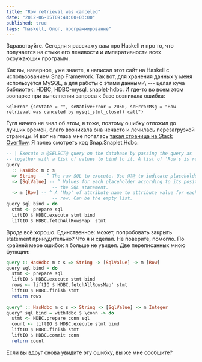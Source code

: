 ```yaml
---
title: "Row retrieval was canceled"
date: "2012-06-05T09:48:00+03:00"
published: true
tags: "haskell, блог, программирование"
---
```


Здравствуйте. Сегодня я расскажу вам про Haskell и про то, что получается на стыке его ленивости и императивности всех
окружающих программ.

Как вы, наверное, уже знаете, я написал этот сайт на Haskell с использованием Snap Framework. Так вот, для хранения
данных у меня используется MySQL, а для работы с этими данными\ --- целая куча библиотек: HDBC, HDBC-mysql,
snaplet-hdbc. И где-то во всем этом зоопарке при выполнении запроса к базе возникала ошибка:

~~~~~sourceCode
SqlError {seState = "", seNativeError = 2050, seErrorMsg = "Row retrieval was canceled by mysql_stmt_close() call"}
~~~~~

Гугл ничего не знал об этом, я тоже, поэтому ошибку отложил до лучших времен, благо возникала она нечасто и лечилась
перезагрузкой страницы. И вот на глаза мне попалась
[такая страница на Stack Overflow](http://stackoverflow.com/questions/8027948/hdbc-mysql-command-out-of-sync). Я полез
смотреть код Snap.Snaplet.Hdbc:

~~~~~haskell
-- | Execute a @SELECT@ query on the database by passing the query as 'String',
-- together with a list of values to bind to it. A list of 'Row's is returned.
query
  :: HasHdbc m c s
  => String -- ^ The raw SQL to execute. Use @?@ to indicate placeholders.
  -> [SqlValue] -- ^ Values for each placeholder according to its position in
                 -- the SQL statement.
  -> m [Row] -- ^ A 'Map' of attribute name to attribute value for each
                 -- row. Can be the empty list.
query sql bind = do
  stmt <- prepare sql
  liftIO $ HDBC.execute stmt bind
  liftIO $ HDBC.fetchAllRowsMap' stmt
~~~~~

Вроде всё хорошо. Единственное: может, попробовать закрыть statement принудительно? Что я и сделал. Не поверите,
помогло. По крайней мере ошибок я больше не увидел. Две переписанных мною функции:

~~~~~haskell
query :: HasHdbc m c s => String -> [SqlValue] -> m [Row]
query sql bind = do
  stmt <- prepare sql
  liftIO $ HDBC.execute stmt bind
  rows <- liftIO $ HDBC.fetchAllRowsMap' stmt
  liftIO $ HDBC.finish stmt
  return rows
  
query' :: HasHdbc m c s => String -> [SqlValue] -> m Integer
query' sql bind = withHdbc $ \conn -> do
  stmt <- HDBC.prepare conn sql
  count <- liftIO $ HDBC.execute stmt bind
  liftIO $ HDBC.finish stmt
  liftIO $ HDBC.commit conn
  return count
~~~~~

Если вы вдруг снова увидите эту ошибку, вы же мне сообщите?
